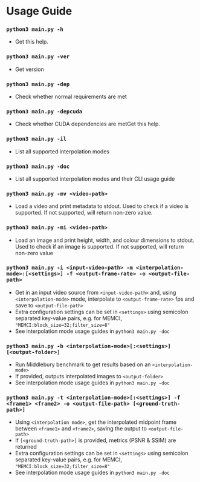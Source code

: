 # Usage Guide

### `python3 main.py -h`
- Get this help.

### `python3 main.py -ver`
- Get version

### `python3 main.py -dep`
- Check whether normal requirements are met

### `python3 main.py -depcuda`
- Check whether CUDA dependencies are metGet this help. 

### `python3 main.py -il`
- List all supported interpolation modes

### `python3 main.py -doc`
- List all supported interpolation modes and their CLI usage guide

### `python3 main.py -mv <video-path>`
- Load a video and print metadata to stdout. Used to check if a video is supported. If not supported, will return non-zero value.

### `python3 main.py -mi <video-path>`
- Load an image and print height, width, and colour dimensions to stdout. Used to check if an image is supported. If not supported, will return non-zero value

### `python3 main.py -i <input-video-path> -m <interpolation-mode>:[<settings>] -f <output-frame-rate> -o <output-file-path>`
- Get in an input video source from `<input-video-path>` and, using `<interpolation-mode>` mode, interpolate to `<output-frame-rate>` fps and save to `<output-file-path>`
- Extra configuration settings can be set in `<settings>` using semicolon separated key-value pairs, e.g. for MEMCI, `"MEMCI:block_size=32;filter_size=8"`
- See interpolation mode usage guides in `python3 main.py -doc`

### `python3 main.py -b <interpolation-mode>[:<settings>] [<output-folder>]`
- Run Middlebury benchmark to get results based on an `<interpolation-mode>`
- If provided, outputs interpolated images to `<output-folder>`
- See interpolation mode usage guides in `python3 main.py -doc`

### `python3 main.py -t <interpolation-mode>[:<settings>] -f <frame1> <frame2> -o <output-file-path> [<ground-truth-path>]`
- Using `<interpolation mode>`, get the interpolated midpoint frame between `<frame1>` and `<frame2>`, saving the output to `<output-file-path>`
- If `[<ground-truth-path>]` is provided, metrics (PSNR & SSIM) are returned
- Extra configuration settings can be set in `<settings>` using semicolon separated key-value pairs, e.g. for MEMCI, `"MEMCI:block_size=32;filter_size=8"`
- See interpolation mode usage guides in `python3 main.py -doc`
